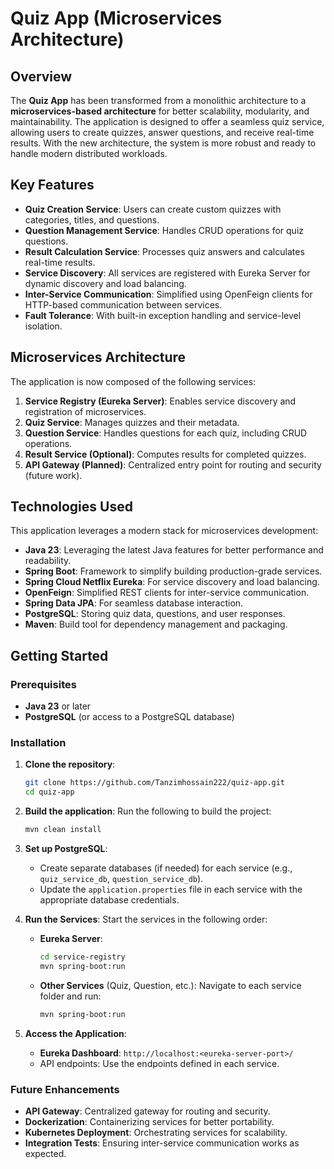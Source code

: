 # Quiz App (Microservices Architecture)

## Overview
The **Quiz App** has been transformed from a monolithic architecture to a **microservices-based architecture** for better scalability, modularity, and maintainability. The application is designed to offer a seamless quiz service, allowing users to create quizzes, answer questions, and receive real-time results. With the new architecture, the system is more robust and ready to handle modern distributed workloads.

## Key Features
- **Quiz Creation Service**: Users can create custom quizzes with categories, titles, and questions.
- **Question Management Service**: Handles CRUD operations for quiz questions.
- **Result Calculation Service**: Processes quiz answers and calculates real-time results.
- **Service Discovery**: All services are registered with Eureka Server for dynamic discovery and load balancing.
- **Inter-Service Communication**: Simplified using OpenFeign clients for HTTP-based communication between services.
- **Fault Tolerance**: With built-in exception handling and service-level isolation.

## Microservices Architecture
The application is now composed of the following services:
1. **Service Registry (Eureka Server)**: Enables service discovery and registration of microservices.
2. **Quiz Service**: Manages quizzes and their metadata.
3. **Question Service**: Handles questions for each quiz, including CRUD operations.
4. **Result Service (Optional)**: Computes results for completed quizzes.
5. **API Gateway (Planned)**: Centralized entry point for routing and security (future work).

## Technologies Used
This application leverages a modern stack for microservices development:
- **Java 23**: Leveraging the latest Java features for better performance and readability.
- **Spring Boot**: Framework to simplify building production-grade services.
- **Spring Cloud Netflix Eureka**: For service discovery and load balancing.
- **OpenFeign**: Simplified REST clients for inter-service communication.
- **Spring Data JPA**: For seamless database interaction.
- **PostgreSQL**: Storing quiz data, questions, and user responses.
- **Maven**: Build tool for dependency management and packaging.

## Getting Started

### Prerequisites
- **Java 23** or later
- **PostgreSQL** (or access to a PostgreSQL database)

### Installation
1. **Clone the repository**:
    ```bash
    git clone https://github.com/Tanzimhossain222/quiz-app.git
    cd quiz-app
    ```

2. **Build the application**:
   Run the following to build the project:
    ```bash
    mvn clean install
    ```

3. **Set up PostgreSQL**:
   - Create separate databases (if needed) for each service (e.g., `quiz_service_db`, `question_service_db`).
   - Update the `application.properties` file in each service with the appropriate database credentials.

4. **Run the Services**:
   Start the services in the following order:
   - **Eureka Server**:
     ```bash
     cd service-registry
     mvn spring-boot:run
     ```
   - **Other Services** (Quiz, Question, etc.):
     Navigate to each service folder and run:
     ```bash
     mvn spring-boot:run
     ```

5. **Access the Application**:
   - **Eureka Dashboard**: `http://localhost:<eureka-server-port>/`
   - API endpoints: Use the endpoints defined in each service.

### Future Enhancements
- **API Gateway**: Centralized gateway for routing and security.
- **Dockerization**: Containerizing services for better portability.
- **Kubernetes Deployment**: Orchestrating services for scalability.
- **Integration Tests**: Ensuring inter-service communication works as expected.
